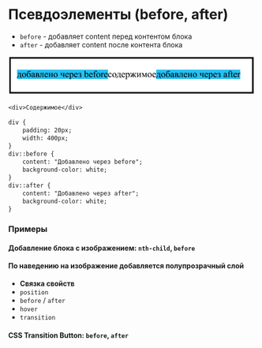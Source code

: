 # Псевдоэлементы (before, after)

- `before` - добавляет content перед контентом блока
- `after` - добавляет content после контента блока

<img src="../@img/after.png" style="width: 500px" />

```html:no-line-numbers
<div>Содержимое</div>
```

```css:no-line-numbers
div {
	padding: 20px;
	width: 400px;
}
div::before {
	content: "Добавлено через before";
	background-color: white;
}
div::after {
	content: "Добавлено через after";
	background-color: white;
}
```

<!-- xxxxxxxxxxxxxxxxxxxxxxxxxxxxxxxxxxxxxxxxxxxxxxxxxxxxxxx -->
### Примеры
<!-- xxxxxxxxxxxxxxxxxxxxxxxxxxxxxxxxxxxxxxxxxxxxxxxxxxxxxxx -->

<!------------------------------------------------------------->
#### Добавление блока с изображением: `nth-child`, `before`
<!------------------------------------------------------------->
<v-iframe
	height="350"
	src="https://codepen.io/Sergeenkov/embed/VdrpeL?height=265&theme-id=default&default-tab=css,result"
/>

<!------------------------------------------------------------->
#### По наведению на изображение добавляется полупрозрачный слой
<!------------------------------------------------------------->
- **Связка свойств**
- `position`
- `before` / `after`
- `hover`
- `transition`

<v-iframe
	height="350"
	src="https://codepen.io/Sergeenkov/embed/qBNOGry?height=265&theme-id=dark&default-tab=css,result"
/>

<!------------------------------------------------------------->
#### CSS Transition Button: `before`, `after`
<!------------------------------------------------------------->
<v-iframe
	height="350"
	src="https://codepen.io/Sergeenkov/embed/aKprWr?height=265&theme-id=default&default-tab=css,result"
/>
